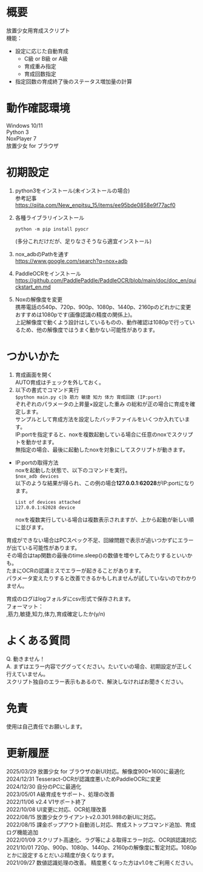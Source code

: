 # 概要
放置少女用育成スクリプト  
機能：  
- 設定に応じた自動育成  
    - C級 or B級 or A級
    - 育成重み指定
    - 育成回数指定
- 指定回数の育成終了後のステータス増加量の計算    

# 動作確認環境
Windows 10/11  
Python 3  
NoxPlayer 7  
放置少女 for ブラウザ

# 初期設定
1. python3をインストール(未インストールの場合)  
    参考記事  
    <https://qiita.com/New_enpitsu_15/items/ee95bde0858e9f77acf0>  

2. 各種ライブラリインストール  
    ```
    python -m pip install pyocr  
    ```
    (多分これだけだが、足りなさそうなら適宜インストール)

3. nox_adbのPathを通す  
    <https://www.google.com/search?q=nox+adb>

4. PaddleOCRをインストール
   https://github.com/PaddlePaddle/PaddleOCR/blob/main/doc/doc_en/quickstart_en.md

5. Noxの解像度を変更  
    携帯電話の540p、720p、900p、1080p、1440p、2160pのどれかに変更  
    おすすめは1080pです(画像認識の精度の関係上)。    
    上記解像度で動くよう設計はしているものの、動作確認は1080pで行っているため、他の解像度ではうまく動かない可能性があります。  

# つかいかた
1. 育成画面を開く  
    AUTO育成はチェックを外しておく。
2. 以下の書式でコマンド実行  
    `$python main.py c|b 筋力 敏捷 知力 体力 育成回数 (IP:port)`    
    ぞれぞれのパラメータの上昇量×設定した重み の総和が正の場合に育成を確定します。  
    サンプルとして育成方法を設定したバッチファイルをいくつか入れています。  
    IP:portを指定すると、noxを複数起動している場合に任意のnoxでスクリプトを動かせます。  
    無指定の場合、最後に起動したnoxを対象にしてスクリプトが動きます。  

* IP:portの取得方法   
    noxを起動した状態で、以下のコマンドを実行。  
    `$nox_adb devices`  
    以下のような結果が得られ、この例の場合**127.0.0.1:62028**がIP:portになります。  
    ```
    List of devices attached   
    127.0.0.1:62028 device  
    ```
    noxを複数実行している場合は複数表示されますが、上から起動が新しい順に並びます。

育成ができない場合はPCスペック不足、回線問題で表示が追いつかずにエラーが出ている可能性があります。  
その場合はtap関数の最後のtime.sleep()の数値を増やしてみたりするといいかも。  
たまにOCRの認識ミスでエラーが起きることがあります。  
パラメータ変えたりすると改善できるかもしれませんが試していないのでわかりません。

育成のログはlogフォルダにcsv形式で保存されます。  
フォーマット：  
,筋力,敏捷,知力,体力,育成確定したか(y/n)

# よくある質問
Q. 動きません！  
A. まずはエラー内容でググってください。たいていの場合、初期設定が正しく行えていません。  
   スクリプト独自のエラー表示もあるので、解決しなければお聞きください。

# 免責
使用は自己責任でお願いします。  

# 更新履歴
2025/03/29 放置少女 for ブラウザの新UI対応。解像度900*1600に最適化  
2024/12/31 Tesseract-OCRが認識度悪いためPaddleOCRに変更  
2024/12/30 自分のPCに最適化  
2023/05/01 A級育成をサポート、処理の改善  
2022/11/06 v2.4 V1サポート終了  
2022/10/08 UI変更に対応、OCR処理改善  
2022/08/15 放置少女クライアントv2.0.301.988の新UIに対応。  
2022/08/15 課金ポップアウト自動消し対応、育成ストップコマンド追加、育成ログ機能追加  
2022/01/09 スクリプト高速化、ラグ等による取得エラー対応、OCR誤認識対応  
2021/10/01 720p、900p、1080p、1440p、2160pの解像度に暫定対応。1080pとかに設定するとだいぶ精度が良くなります。  
2021/09/27 数値認識処理の改善。 精度悪くなった方はv1.0をご利用ください。
